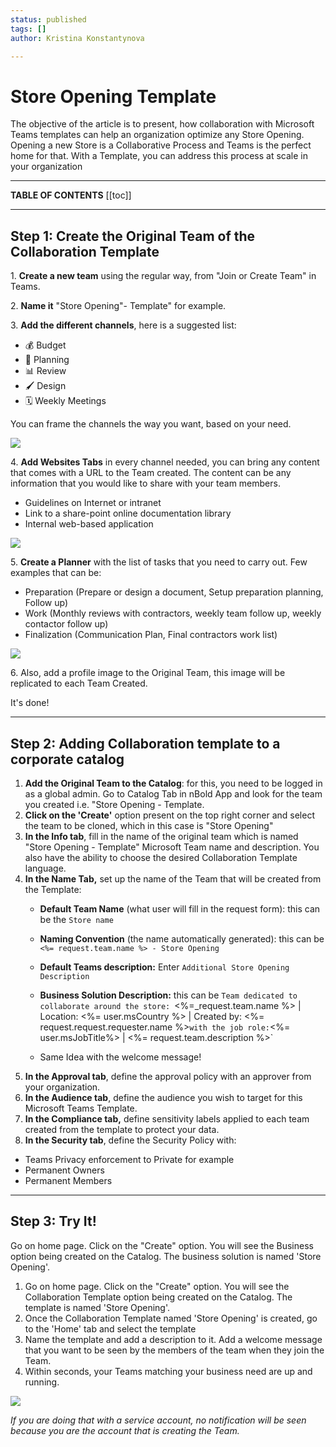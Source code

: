 ```yaml
---
status: published
tags: []
author: Kristina Konstantynova

---
```

# Store Opening Template

The objective of the article is to present, how collaboration with Microsoft Teams templates can help an organization optimize any Store Opening. Opening a new Store is a Collaborative Process and Teams is the perfect home for that. With a Template, you can address this process at scale in your organization

***

**TABLE OF CONTENTS**
[[toc]]

***

## Step 1: Create the Original Team of the Collaboration Template

1\. **Create a new team** using the regular way, from "Join or Create Team" in Teams.

2\. **Name it** "Store Opening"- Template" for example.

3\. **Add the different channels**, here is a suggested list:

* 💰 Budget
* 📅 Planning
* 📊 Review
* 🖌 Design
* 🗓 Weekly Meetings

You can frame the channels the way you want, based on your need.

![](https://downloads.intercomcdn.com/i/o/166062352/9e258aff0e411e8040894338/Screen+Shot+2019-11-21+at+3.34.10+PM.png)

4\. **Add Websites Tabs** in every channel needed, you can bring any content that comes with a URL to the Team created. The content can be any information that you would like to share with your team members.

* Guidelines on Internet or intranet
* Link to a share-point online documentation library
* Internal web-based application

![](https://downloads.intercomcdn.com/i/o/166062600/6ef70fa5307f61431ca2e2a4/Screen+Shot+2019-11-21+at+3.35.22+PM.png)

5\. **Create a Planner** with the list of tasks that you need to carry out. Few examples that can be:

* Preparation (Prepare or design a document, Setup preparation planning, Follow up)
* Work (Monthly reviews with contractors, weekly team follow up, weekly contactor follow up)
* Finalization (Communication Plan, Final contractors work list)

![](https://downloads.intercomcdn.com/i/o/166069999/de3cd2ddefab1be32f3f173d/Screen+Shot+2019-11-21+at+3.36.11+PM.png)

6\. Also, add a profile image to the Original Team, this image will be replicated to each Team Created.

It's done!

***

## Step 2: Adding Collaboration template to a corporate catalog

1.  **Add the Original Team to the Catalog**: for this, you need to be logged in as a global admin. Go to Catalog Tab in nBold App and look for the team you created i.e. "Store Opening - Template.
2.  **Click on the 'Create'** option present on the top right corner and select the team to be cloned, which in this case is "Store Opening"
3.  **In the Info tab**, fill in the name of the original team which is named "Store Opening - Template" Microsoft Team name and description. You also have the ability to choose the desired Collaboration Template language.
4. **In the Name Tab,** set up the name of the Team that will be created from the Template:
   * **Default Team Name** (what user will fill in the request form): this can be the `Store name`


   * **Naming Convention** (the name automatically generated): this can be `<%= request.team.name %> - Store Opening`


   * **Default Teams description:** Enter `Additional Store Opening Description`


   * **Business Solution Description:** this can be `Team dedicated to collaborate around the store: `<%=_request.team.name %> | Location: <%= user.msCountry %> | Created by: <%= request.request.requester.name %>` with the job role: `<%= user.msJobTitle%> | <%= request.team.description %>`


   * Same Idea with the welcome message!
5. **In the Approval tab**, define the approval policy with an approver from your organization.
6. **In the Audience tab**, define the audience you wish to target for this Microsoft Teams Template.
7. **In the Compliance tab,** define sensitivity labels applied to each team created from the template to protect your data.
8. **In the Security tab**, define the Security Policy with:

* Teams Privacy enforcement to Private for example
* Permanent Owners
* Permanent Members

***

## Step 3: Try It!

Go on home page. Click on the "Create" option. You will see the Business option being created on the Catalog. The business solution is named 'Store Opening'.

1. Go on home page. Click on the "Create" option. You will see the Collaboration Template option being created on the Catalog. The template is named 'Store Opening'.
2. Once the Collaboration Template named 'Store Opening' is created, go to the 'Home' tab and select the template
3. Name the template and add a description to it. Add a welcome message that you want to be seen by the members of the team when they join the Team.
4. Within seconds, your Teams matching your business need are up and running.

![](/uploads/screenshot-2022-02-11-at-10-08-52.png)

_If you are doing that with a service account, no notification will be seen because you are the account that is creating the Team._